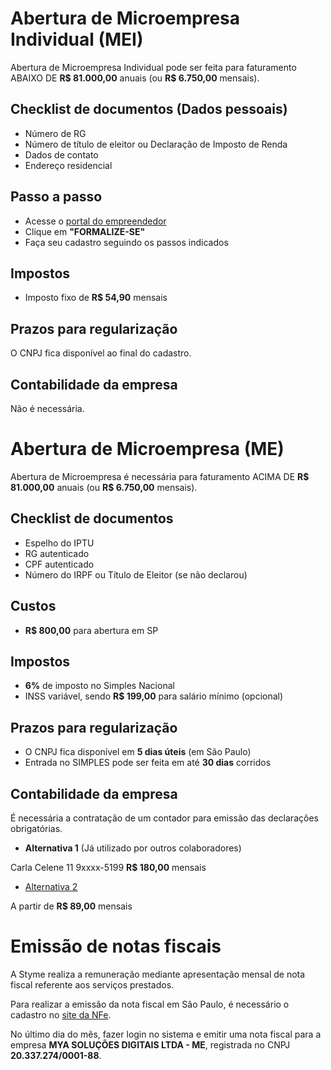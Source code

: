# Abertura de Microempresa Individual (MEI)

Abertura de Microempresa Individual pode ser feita para faturamento ABAIXO DE **R$ 81.000,00** anuais (ou **R$ 6.750,00** mensais).

## Checklist de documentos (Dados pessoais)

- Número de RG
- Número de título de eleitor ou Declaração de Imposto de Renda
- Dados de contato
- Endereço residencial

## Passo a passo

- Acesse o [portal do empreendedor](http://www.portaldoempreendedor.gov.br/temas/quero-ser/formalize-se/formalize-se-1)
- Clique em **"FORMALIZE-SE"**
- Faça seu cadastro seguindo os passos indicados

## Impostos

- Imposto fixo de **R$ 54,90** mensais

## Prazos para regularização

O CNPJ fica disponível ao final do cadastro.

## Contabilidade da empresa

Não é necessária.

# Abertura de Microempresa (ME)

Abertura de Microempresa é necessária para faturamento ACIMA DE **R$ 81.000,00** anuais (ou **R$ 6.750,00** mensais).

## Checklist de documentos

- Espelho do IPTU
- RG autenticado
- CPF autenticado
- Número do IRPF ou Título de Eleitor (se não declarou)

## Custos

- **R$ 800,00** para abertura em SP

## Impostos 

- **6%** de imposto no Simples Nacional
- INSS variável, sendo **R$ 199,00** para salário mínimo (opcional)

## Prazos para regularização

- O CNPJ fica disponível em **5 dias úteis** (em São Paulo)
- Entrada no SIMPLES pode ser feita em até **30 dias** corridos

## Contabilidade da empresa

É necessária a contratação de um contador para emissão das declarações obrigatórias.

- **Alternativa 1** (Já utilizado por outros colaboradores)

Carla Celene 11 9xxxx-5199 
**R$ 180,00** mensais

- [Alternativa 2](https://www.contabilizei.com.br/)

A partir de **R$ 89,00** mensais

# Emissão de notas fiscais

A Styme realiza a remuneração mediante apresentação mensal de nota fiscal referente aos serviços prestados.

Para realizar a emissão da nota fiscal em São Paulo, é necessário o cadastro no [site da NFe](https://nfe.prefeitura.sp.gov.br/login.aspx). 

No último dia do mês, fazer login no sistema e emitir uma nota fiscal para a empresa **MYA SOLUÇÕES DIGITAIS LTDA - ME**, registrada no CNPJ **20.337.274/0001-88**.
